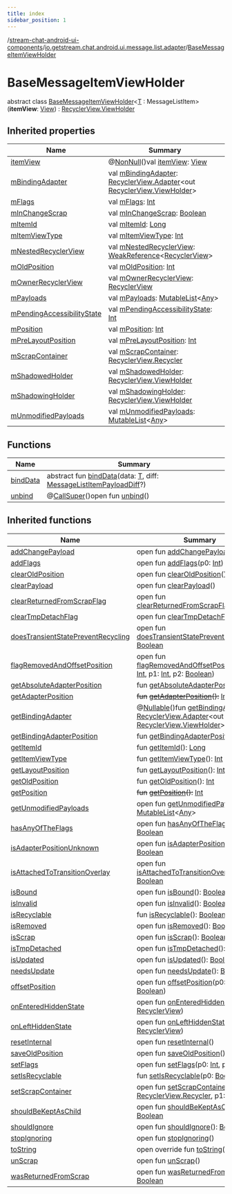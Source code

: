 ```yaml
---
title: index
sidebar_position: 1
---
```

/[stream-chat-android-ui-components](../../index.md)/[io.getstream.chat.android.ui.message.list.adapter](../index.md)/[BaseMessageItemViewHolder](index.md)  
  
  
  
# BaseMessageItemViewHolder  
abstract class [BaseMessageItemViewHolder](index.md)&lt;[T](index.md) : MessageListItem&gt;(**itemView**: [View](https://developer.android.com/reference/kotlin/android/view/View.html)) : [RecyclerView.ViewHolder](https://developer.android.com/reference/kotlin/androidx/recyclerview/widget/RecyclerView.ViewHolder.html)  
  
## Inherited properties  
  
|  Name |  Summary | 
|---|---|
| <a name="io.getstream.chat.android.ui.message.list.adapter/BaseMessageItemViewHolder/itemView/#/PointingToDeclaration/"></a>[itemView](index.md#1575869452%2FProperties%2F-523872580)| <a name="io.getstream.chat.android.ui.message.list.adapter/BaseMessageItemViewHolder/itemView/#/PointingToDeclaration/"></a>@[NonNull](https://developer.android.com/reference/kotlin/androidx/annotation/NonNull.html)()val [itemView](index.md#1575869452%2FProperties%2F-523872580): [View](https://developer.android.com/reference/kotlin/android/view/View.html)|
| <a name="io.getstream.chat.android.ui.message.list.adapter/BaseMessageItemViewHolder/mBindingAdapter/#/PointingToDeclaration/"></a>[mBindingAdapter](index.md#178890047%2FProperties%2F-523872580)| <a name="io.getstream.chat.android.ui.message.list.adapter/BaseMessageItemViewHolder/mBindingAdapter/#/PointingToDeclaration/"></a>val [mBindingAdapter](index.md#178890047%2FProperties%2F-523872580): [RecyclerView.Adapter](https://developer.android.com/reference/kotlin/androidx/recyclerview/widget/RecyclerView.Adapter.html)&lt;out [RecyclerView.ViewHolder](https://developer.android.com/reference/kotlin/androidx/recyclerview/widget/RecyclerView.ViewHolder.html)&gt;|
| <a name="io.getstream.chat.android.ui.message.list.adapter/BaseMessageItemViewHolder/mFlags/#/PointingToDeclaration/"></a>[mFlags](index.md#210003530%2FProperties%2F-523872580)| <a name="io.getstream.chat.android.ui.message.list.adapter/BaseMessageItemViewHolder/mFlags/#/PointingToDeclaration/"></a>val [mFlags](index.md#210003530%2FProperties%2F-523872580): [Int](https://kotlinlang.org/api/latest/jvm/stdlib/kotlin/-int/index.html)|
| <a name="io.getstream.chat.android.ui.message.list.adapter/BaseMessageItemViewHolder/mInChangeScrap/#/PointingToDeclaration/"></a>[mInChangeScrap](index.md#8707797%2FProperties%2F-523872580)| <a name="io.getstream.chat.android.ui.message.list.adapter/BaseMessageItemViewHolder/mInChangeScrap/#/PointingToDeclaration/"></a>val [mInChangeScrap](index.md#8707797%2FProperties%2F-523872580): [Boolean](https://kotlinlang.org/api/latest/jvm/stdlib/kotlin/-boolean/index.html)|
| <a name="io.getstream.chat.android.ui.message.list.adapter/BaseMessageItemViewHolder/mItemId/#/PointingToDeclaration/"></a>[mItemId](index.md#-325034181%2FProperties%2F-523872580)| <a name="io.getstream.chat.android.ui.message.list.adapter/BaseMessageItemViewHolder/mItemId/#/PointingToDeclaration/"></a>val [mItemId](index.md#-325034181%2FProperties%2F-523872580): [Long](https://kotlinlang.org/api/latest/jvm/stdlib/kotlin/-long/index.html)|
| <a name="io.getstream.chat.android.ui.message.list.adapter/BaseMessageItemViewHolder/mItemViewType/#/PointingToDeclaration/"></a>[mItemViewType](index.md#-1183681897%2FProperties%2F-523872580)| <a name="io.getstream.chat.android.ui.message.list.adapter/BaseMessageItemViewHolder/mItemViewType/#/PointingToDeclaration/"></a>val [mItemViewType](index.md#-1183681897%2FProperties%2F-523872580): [Int](https://kotlinlang.org/api/latest/jvm/stdlib/kotlin/-int/index.html)|
| <a name="io.getstream.chat.android.ui.message.list.adapter/BaseMessageItemViewHolder/mNestedRecyclerView/#/PointingToDeclaration/"></a>[mNestedRecyclerView](index.md#-762966194%2FProperties%2F-523872580)| <a name="io.getstream.chat.android.ui.message.list.adapter/BaseMessageItemViewHolder/mNestedRecyclerView/#/PointingToDeclaration/"></a>val [mNestedRecyclerView](index.md#-762966194%2FProperties%2F-523872580): [WeakReference](https://developer.android.com/reference/kotlin/java/lang/ref/WeakReference.html)&lt;[RecyclerView](https://developer.android.com/reference/kotlin/androidx/recyclerview/widget/RecyclerView.html)&gt;|
| <a name="io.getstream.chat.android.ui.message.list.adapter/BaseMessageItemViewHolder/mOldPosition/#/PointingToDeclaration/"></a>[mOldPosition](index.md#613077377%2FProperties%2F-523872580)| <a name="io.getstream.chat.android.ui.message.list.adapter/BaseMessageItemViewHolder/mOldPosition/#/PointingToDeclaration/"></a>val [mOldPosition](index.md#613077377%2FProperties%2F-523872580): [Int](https://kotlinlang.org/api/latest/jvm/stdlib/kotlin/-int/index.html)|
| <a name="io.getstream.chat.android.ui.message.list.adapter/BaseMessageItemViewHolder/mOwnerRecyclerView/#/PointingToDeclaration/"></a>[mOwnerRecyclerView](index.md#2011059962%2FProperties%2F-523872580)| <a name="io.getstream.chat.android.ui.message.list.adapter/BaseMessageItemViewHolder/mOwnerRecyclerView/#/PointingToDeclaration/"></a>val [mOwnerRecyclerView](index.md#2011059962%2FProperties%2F-523872580): [RecyclerView](https://developer.android.com/reference/kotlin/androidx/recyclerview/widget/RecyclerView.html)|
| <a name="io.getstream.chat.android.ui.message.list.adapter/BaseMessageItemViewHolder/mPayloads/#/PointingToDeclaration/"></a>[mPayloads](index.md#-605581564%2FProperties%2F-523872580)| <a name="io.getstream.chat.android.ui.message.list.adapter/BaseMessageItemViewHolder/mPayloads/#/PointingToDeclaration/"></a>val [mPayloads](index.md#-605581564%2FProperties%2F-523872580): [MutableList](https://kotlinlang.org/api/latest/jvm/stdlib/kotlin.collections/-mutable-list/index.html)&lt;[Any](https://kotlinlang.org/api/latest/jvm/stdlib/kotlin/-any/index.html)&gt;|
| <a name="io.getstream.chat.android.ui.message.list.adapter/BaseMessageItemViewHolder/mPendingAccessibilityState/#/PointingToDeclaration/"></a>[mPendingAccessibilityState](index.md#-240278441%2FProperties%2F-523872580)| <a name="io.getstream.chat.android.ui.message.list.adapter/BaseMessageItemViewHolder/mPendingAccessibilityState/#/PointingToDeclaration/"></a>val [mPendingAccessibilityState](index.md#-240278441%2FProperties%2F-523872580): [Int](https://kotlinlang.org/api/latest/jvm/stdlib/kotlin/-int/index.html)|
| <a name="io.getstream.chat.android.ui.message.list.adapter/BaseMessageItemViewHolder/mPosition/#/PointingToDeclaration/"></a>[mPosition](index.md#-1855642880%2FProperties%2F-523872580)| <a name="io.getstream.chat.android.ui.message.list.adapter/BaseMessageItemViewHolder/mPosition/#/PointingToDeclaration/"></a>val [mPosition](index.md#-1855642880%2FProperties%2F-523872580): [Int](https://kotlinlang.org/api/latest/jvm/stdlib/kotlin/-int/index.html)|
| <a name="io.getstream.chat.android.ui.message.list.adapter/BaseMessageItemViewHolder/mPreLayoutPosition/#/PointingToDeclaration/"></a>[mPreLayoutPosition](index.md#-1891435077%2FProperties%2F-523872580)| <a name="io.getstream.chat.android.ui.message.list.adapter/BaseMessageItemViewHolder/mPreLayoutPosition/#/PointingToDeclaration/"></a>val [mPreLayoutPosition](index.md#-1891435077%2FProperties%2F-523872580): [Int](https://kotlinlang.org/api/latest/jvm/stdlib/kotlin/-int/index.html)|
| <a name="io.getstream.chat.android.ui.message.list.adapter/BaseMessageItemViewHolder/mScrapContainer/#/PointingToDeclaration/"></a>[mScrapContainer](index.md#15960409%2FProperties%2F-523872580)| <a name="io.getstream.chat.android.ui.message.list.adapter/BaseMessageItemViewHolder/mScrapContainer/#/PointingToDeclaration/"></a>val [mScrapContainer](index.md#15960409%2FProperties%2F-523872580): [RecyclerView.Recycler](https://developer.android.com/reference/kotlin/androidx/recyclerview/widget/RecyclerView.Recycler.html)|
| <a name="io.getstream.chat.android.ui.message.list.adapter/BaseMessageItemViewHolder/mShadowedHolder/#/PointingToDeclaration/"></a>[mShadowedHolder](index.md#1118359838%2FProperties%2F-523872580)| <a name="io.getstream.chat.android.ui.message.list.adapter/BaseMessageItemViewHolder/mShadowedHolder/#/PointingToDeclaration/"></a>val [mShadowedHolder](index.md#1118359838%2FProperties%2F-523872580): [RecyclerView.ViewHolder](https://developer.android.com/reference/kotlin/androidx/recyclerview/widget/RecyclerView.ViewHolder.html)|
| <a name="io.getstream.chat.android.ui.message.list.adapter/BaseMessageItemViewHolder/mShadowingHolder/#/PointingToDeclaration/"></a>[mShadowingHolder](index.md#232197795%2FProperties%2F-523872580)| <a name="io.getstream.chat.android.ui.message.list.adapter/BaseMessageItemViewHolder/mShadowingHolder/#/PointingToDeclaration/"></a>val [mShadowingHolder](index.md#232197795%2FProperties%2F-523872580): [RecyclerView.ViewHolder](https://developer.android.com/reference/kotlin/androidx/recyclerview/widget/RecyclerView.ViewHolder.html)|
| <a name="io.getstream.chat.android.ui.message.list.adapter/BaseMessageItemViewHolder/mUnmodifiedPayloads/#/PointingToDeclaration/"></a>[mUnmodifiedPayloads](index.md#1257294786%2FProperties%2F-523872580)| <a name="io.getstream.chat.android.ui.message.list.adapter/BaseMessageItemViewHolder/mUnmodifiedPayloads/#/PointingToDeclaration/"></a>val [mUnmodifiedPayloads](index.md#1257294786%2FProperties%2F-523872580): [MutableList](https://kotlinlang.org/api/latest/jvm/stdlib/kotlin.collections/-mutable-list/index.html)&lt;[Any](https://kotlinlang.org/api/latest/jvm/stdlib/kotlin/-any/index.html)&gt;|
  
  
## Functions  
  
|  Name |  Summary | 
|---|---|
| <a name="io.getstream.chat.android.ui.message.list.adapter/BaseMessageItemViewHolder/bindData/#TypeParam(bounds=[com.getstream.sdk.chat.adapter.MessageListItem])#io.getstream.chat.android.ui.message.list.adapter.MessageListItemPayloadDiff?/PointingToDeclaration/"></a>[bindData](bindData.md)| <a name="io.getstream.chat.android.ui.message.list.adapter/BaseMessageItemViewHolder/bindData/#TypeParam(bounds=[com.getstream.sdk.chat.adapter.MessageListItem])#io.getstream.chat.android.ui.message.list.adapter.MessageListItemPayloadDiff?/PointingToDeclaration/"></a>abstract fun [bindData](bindData.md)(data: [T](index.md), diff: [MessageListItemPayloadDiff](../MessageListItemPayloadDiff/index.md)?)|
| <a name="io.getstream.chat.android.ui.message.list.adapter/BaseMessageItemViewHolder/unbind/#/PointingToDeclaration/"></a>[unbind](unbind.md)| <a name="io.getstream.chat.android.ui.message.list.adapter/BaseMessageItemViewHolder/unbind/#/PointingToDeclaration/"></a>@[CallSuper](https://developer.android.com/reference/kotlin/androidx/annotation/CallSuper.html)()open fun [unbind](unbind.md)()|
  
  
## Inherited functions  
  
|  Name |  Summary | 
|---|---|
| <a name="androidx.recyclerview.widget/RecyclerView.ViewHolder/addChangePayload/#kotlin.Any/PointingToDeclaration/"></a>[addChangePayload](index.md#261292935%2FFunctions%2F-523872580)| <a name="androidx.recyclerview.widget/RecyclerView.ViewHolder/addChangePayload/#kotlin.Any/PointingToDeclaration/"></a>open fun [addChangePayload](index.md#261292935%2FFunctions%2F-523872580)(p0: [Any](https://kotlinlang.org/api/latest/jvm/stdlib/kotlin/-any/index.html))|
| <a name="androidx.recyclerview.widget/RecyclerView.ViewHolder/addFlags/#kotlin.Int/PointingToDeclaration/"></a>[addFlags](index.md#-98255429%2FFunctions%2F-523872580)| <a name="androidx.recyclerview.widget/RecyclerView.ViewHolder/addFlags/#kotlin.Int/PointingToDeclaration/"></a>open fun [addFlags](index.md#-98255429%2FFunctions%2F-523872580)(p0: [Int](https://kotlinlang.org/api/latest/jvm/stdlib/kotlin/-int/index.html))|
| <a name="androidx.recyclerview.widget/RecyclerView.ViewHolder/clearOldPosition/#/PointingToDeclaration/"></a>[clearOldPosition](index.md#1542333312%2FFunctions%2F-523872580)| <a name="androidx.recyclerview.widget/RecyclerView.ViewHolder/clearOldPosition/#/PointingToDeclaration/"></a>open fun [clearOldPosition](index.md#1542333312%2FFunctions%2F-523872580)()|
| <a name="androidx.recyclerview.widget/RecyclerView.ViewHolder/clearPayload/#/PointingToDeclaration/"></a>[clearPayload](index.md#-1678162526%2FFunctions%2F-523872580)| <a name="androidx.recyclerview.widget/RecyclerView.ViewHolder/clearPayload/#/PointingToDeclaration/"></a>open fun [clearPayload](index.md#-1678162526%2FFunctions%2F-523872580)()|
| <a name="androidx.recyclerview.widget/RecyclerView.ViewHolder/clearReturnedFromScrapFlag/#/PointingToDeclaration/"></a>[clearReturnedFromScrapFlag](index.md#-1553068564%2FFunctions%2F-523872580)| <a name="androidx.recyclerview.widget/RecyclerView.ViewHolder/clearReturnedFromScrapFlag/#/PointingToDeclaration/"></a>open fun [clearReturnedFromScrapFlag](index.md#-1553068564%2FFunctions%2F-523872580)()|
| <a name="androidx.recyclerview.widget/RecyclerView.ViewHolder/clearTmpDetachFlag/#/PointingToDeclaration/"></a>[clearTmpDetachFlag](index.md#923797466%2FFunctions%2F-523872580)| <a name="androidx.recyclerview.widget/RecyclerView.ViewHolder/clearTmpDetachFlag/#/PointingToDeclaration/"></a>open fun [clearTmpDetachFlag](index.md#923797466%2FFunctions%2F-523872580)()|
| <a name="androidx.recyclerview.widget/RecyclerView.ViewHolder/doesTransientStatePreventRecycling/#/PointingToDeclaration/"></a>[doesTransientStatePreventRecycling](index.md#950310091%2FFunctions%2F-523872580)| <a name="androidx.recyclerview.widget/RecyclerView.ViewHolder/doesTransientStatePreventRecycling/#/PointingToDeclaration/"></a>open fun [doesTransientStatePreventRecycling](index.md#950310091%2FFunctions%2F-523872580)(): [Boolean](https://kotlinlang.org/api/latest/jvm/stdlib/kotlin/-boolean/index.html)|
| <a name="androidx.recyclerview.widget/RecyclerView.ViewHolder/flagRemovedAndOffsetPosition/#kotlin.Int#kotlin.Int#kotlin.Boolean/PointingToDeclaration/"></a>[flagRemovedAndOffsetPosition](index.md#-1556540183%2FFunctions%2F-523872580)| <a name="androidx.recyclerview.widget/RecyclerView.ViewHolder/flagRemovedAndOffsetPosition/#kotlin.Int#kotlin.Int#kotlin.Boolean/PointingToDeclaration/"></a>open fun [flagRemovedAndOffsetPosition](index.md#-1556540183%2FFunctions%2F-523872580)(p0: [Int](https://kotlinlang.org/api/latest/jvm/stdlib/kotlin/-int/index.html), p1: [Int](https://kotlinlang.org/api/latest/jvm/stdlib/kotlin/-int/index.html), p2: [Boolean](https://kotlinlang.org/api/latest/jvm/stdlib/kotlin/-boolean/index.html))|
| <a name="androidx.recyclerview.widget/RecyclerView.ViewHolder/getAbsoluteAdapterPosition/#/PointingToDeclaration/"></a>[getAbsoluteAdapterPosition](index.md#358648312%2FFunctions%2F-523872580)| <a name="androidx.recyclerview.widget/RecyclerView.ViewHolder/getAbsoluteAdapterPosition/#/PointingToDeclaration/"></a>fun [getAbsoluteAdapterPosition](index.md#358648312%2FFunctions%2F-523872580)(): [Int](https://kotlinlang.org/api/latest/jvm/stdlib/kotlin/-int/index.html)|
| <a name="androidx.recyclerview.widget/RecyclerView.ViewHolder/getAdapterPosition/#/PointingToDeclaration/"></a>[getAdapterPosition](index.md#644519777%2FFunctions%2F-523872580)| <a name="androidx.recyclerview.widget/RecyclerView.ViewHolder/getAdapterPosition/#/PointingToDeclaration/"></a>~~fun~~ [~~getAdapterPosition~~](index.md#644519777%2FFunctions%2F-523872580)~~(~~~~)~~~~:~~ [Int](https://kotlinlang.org/api/latest/jvm/stdlib/kotlin/-int/index.html)|
| <a name="androidx.recyclerview.widget/RecyclerView.ViewHolder/getBindingAdapter/#/PointingToDeclaration/"></a>[getBindingAdapter](index.md#-646392777%2FFunctions%2F-523872580)| <a name="androidx.recyclerview.widget/RecyclerView.ViewHolder/getBindingAdapter/#/PointingToDeclaration/"></a>@[Nullable](https://developer.android.com/reference/kotlin/androidx/annotation/Nullable.html)()fun [getBindingAdapter](index.md#-646392777%2FFunctions%2F-523872580)(): [RecyclerView.Adapter](https://developer.android.com/reference/kotlin/androidx/recyclerview/widget/RecyclerView.Adapter.html)&lt;out [RecyclerView.ViewHolder](https://developer.android.com/reference/kotlin/androidx/recyclerview/widget/RecyclerView.ViewHolder.html)&gt;?|
| <a name="androidx.recyclerview.widget/RecyclerView.ViewHolder/getBindingAdapterPosition/#/PointingToDeclaration/"></a>[getBindingAdapterPosition](index.md#1427640590%2FFunctions%2F-523872580)| <a name="androidx.recyclerview.widget/RecyclerView.ViewHolder/getBindingAdapterPosition/#/PointingToDeclaration/"></a>fun [getBindingAdapterPosition](index.md#1427640590%2FFunctions%2F-523872580)(): [Int](https://kotlinlang.org/api/latest/jvm/stdlib/kotlin/-int/index.html)|
| <a name="androidx.recyclerview.widget/RecyclerView.ViewHolder/getItemId/#/PointingToDeclaration/"></a>[getItemId](index.md#1378485811%2FFunctions%2F-523872580)| <a name="androidx.recyclerview.widget/RecyclerView.ViewHolder/getItemId/#/PointingToDeclaration/"></a>fun [getItemId](index.md#1378485811%2FFunctions%2F-523872580)(): [Long](https://kotlinlang.org/api/latest/jvm/stdlib/kotlin/-long/index.html)|
| <a name="androidx.recyclerview.widget/RecyclerView.ViewHolder/getItemViewType/#/PointingToDeclaration/"></a>[getItemViewType](index.md#-1649344625%2FFunctions%2F-523872580)| <a name="androidx.recyclerview.widget/RecyclerView.ViewHolder/getItemViewType/#/PointingToDeclaration/"></a>fun [getItemViewType](index.md#-1649344625%2FFunctions%2F-523872580)(): [Int](https://kotlinlang.org/api/latest/jvm/stdlib/kotlin/-int/index.html)|
| <a name="androidx.recyclerview.widget/RecyclerView.ViewHolder/getLayoutPosition/#/PointingToDeclaration/"></a>[getLayoutPosition](index.md#-1407255826%2FFunctions%2F-523872580)| <a name="androidx.recyclerview.widget/RecyclerView.ViewHolder/getLayoutPosition/#/PointingToDeclaration/"></a>fun [getLayoutPosition](index.md#-1407255826%2FFunctions%2F-523872580)(): [Int](https://kotlinlang.org/api/latest/jvm/stdlib/kotlin/-int/index.html)|
| <a name="androidx.recyclerview.widget/RecyclerView.ViewHolder/getOldPosition/#/PointingToDeclaration/"></a>[getOldPosition](index.md#-1203059319%2FFunctions%2F-523872580)| <a name="androidx.recyclerview.widget/RecyclerView.ViewHolder/getOldPosition/#/PointingToDeclaration/"></a>fun [getOldPosition](index.md#-1203059319%2FFunctions%2F-523872580)(): [Int](https://kotlinlang.org/api/latest/jvm/stdlib/kotlin/-int/index.html)|
| <a name="androidx.recyclerview.widget/RecyclerView.ViewHolder/getPosition/#/PointingToDeclaration/"></a>[getPosition](index.md#-1155470344%2FFunctions%2F-523872580)| <a name="androidx.recyclerview.widget/RecyclerView.ViewHolder/getPosition/#/PointingToDeclaration/"></a>~~fun~~ [~~getPosition~~](index.md#-1155470344%2FFunctions%2F-523872580)~~(~~~~)~~~~:~~ [Int](https://kotlinlang.org/api/latest/jvm/stdlib/kotlin/-int/index.html)|
| <a name="androidx.recyclerview.widget/RecyclerView.ViewHolder/getUnmodifiedPayloads/#/PointingToDeclaration/"></a>[getUnmodifiedPayloads](index.md#-1340096838%2FFunctions%2F-523872580)| <a name="androidx.recyclerview.widget/RecyclerView.ViewHolder/getUnmodifiedPayloads/#/PointingToDeclaration/"></a>open fun [getUnmodifiedPayloads](index.md#-1340096838%2FFunctions%2F-523872580)(): [MutableList](https://kotlinlang.org/api/latest/jvm/stdlib/kotlin.collections/-mutable-list/index.html)&lt;[Any](https://kotlinlang.org/api/latest/jvm/stdlib/kotlin/-any/index.html)&gt;|
| <a name="androidx.recyclerview.widget/RecyclerView.ViewHolder/hasAnyOfTheFlags/#kotlin.Int/PointingToDeclaration/"></a>[hasAnyOfTheFlags](index.md#-1508071070%2FFunctions%2F-523872580)| <a name="androidx.recyclerview.widget/RecyclerView.ViewHolder/hasAnyOfTheFlags/#kotlin.Int/PointingToDeclaration/"></a>open fun [hasAnyOfTheFlags](index.md#-1508071070%2FFunctions%2F-523872580)(p0: [Int](https://kotlinlang.org/api/latest/jvm/stdlib/kotlin/-int/index.html)): [Boolean](https://kotlinlang.org/api/latest/jvm/stdlib/kotlin/-boolean/index.html)|
| <a name="androidx.recyclerview.widget/RecyclerView.ViewHolder/isAdapterPositionUnknown/#/PointingToDeclaration/"></a>[isAdapterPositionUnknown](index.md#-38574553%2FFunctions%2F-523872580)| <a name="androidx.recyclerview.widget/RecyclerView.ViewHolder/isAdapterPositionUnknown/#/PointingToDeclaration/"></a>open fun [isAdapterPositionUnknown](index.md#-38574553%2FFunctions%2F-523872580)(): [Boolean](https://kotlinlang.org/api/latest/jvm/stdlib/kotlin/-boolean/index.html)|
| <a name="androidx.recyclerview.widget/RecyclerView.ViewHolder/isAttachedToTransitionOverlay/#/PointingToDeclaration/"></a>[isAttachedToTransitionOverlay](index.md#335386437%2FFunctions%2F-523872580)| <a name="androidx.recyclerview.widget/RecyclerView.ViewHolder/isAttachedToTransitionOverlay/#/PointingToDeclaration/"></a>open fun [isAttachedToTransitionOverlay](index.md#335386437%2FFunctions%2F-523872580)(): [Boolean](https://kotlinlang.org/api/latest/jvm/stdlib/kotlin/-boolean/index.html)|
| <a name="androidx.recyclerview.widget/RecyclerView.ViewHolder/isBound/#/PointingToDeclaration/"></a>[isBound](index.md#-871435581%2FFunctions%2F-523872580)| <a name="androidx.recyclerview.widget/RecyclerView.ViewHolder/isBound/#/PointingToDeclaration/"></a>open fun [isBound](index.md#-871435581%2FFunctions%2F-523872580)(): [Boolean](https://kotlinlang.org/api/latest/jvm/stdlib/kotlin/-boolean/index.html)|
| <a name="androidx.recyclerview.widget/RecyclerView.ViewHolder/isInvalid/#/PointingToDeclaration/"></a>[isInvalid](index.md#1764418410%2FFunctions%2F-523872580)| <a name="androidx.recyclerview.widget/RecyclerView.ViewHolder/isInvalid/#/PointingToDeclaration/"></a>open fun [isInvalid](index.md#1764418410%2FFunctions%2F-523872580)(): [Boolean](https://kotlinlang.org/api/latest/jvm/stdlib/kotlin/-boolean/index.html)|
| <a name="androidx.recyclerview.widget/RecyclerView.ViewHolder/isRecyclable/#/PointingToDeclaration/"></a>[isRecyclable](index.md#-1703443315%2FFunctions%2F-523872580)| <a name="androidx.recyclerview.widget/RecyclerView.ViewHolder/isRecyclable/#/PointingToDeclaration/"></a>fun [isRecyclable](index.md#-1703443315%2FFunctions%2F-523872580)(): [Boolean](https://kotlinlang.org/api/latest/jvm/stdlib/kotlin/-boolean/index.html)|
| <a name="androidx.recyclerview.widget/RecyclerView.ViewHolder/isRemoved/#/PointingToDeclaration/"></a>[isRemoved](index.md#903910689%2FFunctions%2F-523872580)| <a name="androidx.recyclerview.widget/RecyclerView.ViewHolder/isRemoved/#/PointingToDeclaration/"></a>open fun [isRemoved](index.md#903910689%2FFunctions%2F-523872580)(): [Boolean](https://kotlinlang.org/api/latest/jvm/stdlib/kotlin/-boolean/index.html)|
| <a name="androidx.recyclerview.widget/RecyclerView.ViewHolder/isScrap/#/PointingToDeclaration/"></a>[isScrap](index.md#1114019792%2FFunctions%2F-523872580)| <a name="androidx.recyclerview.widget/RecyclerView.ViewHolder/isScrap/#/PointingToDeclaration/"></a>open fun [isScrap](index.md#1114019792%2FFunctions%2F-523872580)(): [Boolean](https://kotlinlang.org/api/latest/jvm/stdlib/kotlin/-boolean/index.html)|
| <a name="androidx.recyclerview.widget/RecyclerView.ViewHolder/isTmpDetached/#/PointingToDeclaration/"></a>[isTmpDetached](index.md#1073894904%2FFunctions%2F-523872580)| <a name="androidx.recyclerview.widget/RecyclerView.ViewHolder/isTmpDetached/#/PointingToDeclaration/"></a>open fun [isTmpDetached](index.md#1073894904%2FFunctions%2F-523872580)(): [Boolean](https://kotlinlang.org/api/latest/jvm/stdlib/kotlin/-boolean/index.html)|
| <a name="androidx.recyclerview.widget/RecyclerView.ViewHolder/isUpdated/#/PointingToDeclaration/"></a>[isUpdated](index.md#-1973462746%2FFunctions%2F-523872580)| <a name="androidx.recyclerview.widget/RecyclerView.ViewHolder/isUpdated/#/PointingToDeclaration/"></a>open fun [isUpdated](index.md#-1973462746%2FFunctions%2F-523872580)(): [Boolean](https://kotlinlang.org/api/latest/jvm/stdlib/kotlin/-boolean/index.html)|
| <a name="androidx.recyclerview.widget/RecyclerView.ViewHolder/needsUpdate/#/PointingToDeclaration/"></a>[needsUpdate](index.md#-847853903%2FFunctions%2F-523872580)| <a name="androidx.recyclerview.widget/RecyclerView.ViewHolder/needsUpdate/#/PointingToDeclaration/"></a>open fun [needsUpdate](index.md#-847853903%2FFunctions%2F-523872580)(): [Boolean](https://kotlinlang.org/api/latest/jvm/stdlib/kotlin/-boolean/index.html)|
| <a name="androidx.recyclerview.widget/RecyclerView.ViewHolder/offsetPosition/#kotlin.Int#kotlin.Boolean/PointingToDeclaration/"></a>[offsetPosition](index.md#-626976801%2FFunctions%2F-523872580)| <a name="androidx.recyclerview.widget/RecyclerView.ViewHolder/offsetPosition/#kotlin.Int#kotlin.Boolean/PointingToDeclaration/"></a>open fun [offsetPosition](index.md#-626976801%2FFunctions%2F-523872580)(p0: [Int](https://kotlinlang.org/api/latest/jvm/stdlib/kotlin/-int/index.html), p1: [Boolean](https://kotlinlang.org/api/latest/jvm/stdlib/kotlin/-boolean/index.html))|
| <a name="androidx.recyclerview.widget/RecyclerView.ViewHolder/onEnteredHiddenState/#androidx.recyclerview.widget.RecyclerView/PointingToDeclaration/"></a>[onEnteredHiddenState](index.md#-1314651163%2FFunctions%2F-523872580)| <a name="androidx.recyclerview.widget/RecyclerView.ViewHolder/onEnteredHiddenState/#androidx.recyclerview.widget.RecyclerView/PointingToDeclaration/"></a>open fun [onEnteredHiddenState](index.md#-1314651163%2FFunctions%2F-523872580)(p0: [RecyclerView](https://developer.android.com/reference/kotlin/androidx/recyclerview/widget/RecyclerView.html))|
| <a name="androidx.recyclerview.widget/RecyclerView.ViewHolder/onLeftHiddenState/#androidx.recyclerview.widget.RecyclerView/PointingToDeclaration/"></a>[onLeftHiddenState](index.md#-142764541%2FFunctions%2F-523872580)| <a name="androidx.recyclerview.widget/RecyclerView.ViewHolder/onLeftHiddenState/#androidx.recyclerview.widget.RecyclerView/PointingToDeclaration/"></a>open fun [onLeftHiddenState](index.md#-142764541%2FFunctions%2F-523872580)(p0: [RecyclerView](https://developer.android.com/reference/kotlin/androidx/recyclerview/widget/RecyclerView.html))|
| <a name="androidx.recyclerview.widget/RecyclerView.ViewHolder/resetInternal/#/PointingToDeclaration/"></a>[resetInternal](index.md#-439112821%2FFunctions%2F-523872580)| <a name="androidx.recyclerview.widget/RecyclerView.ViewHolder/resetInternal/#/PointingToDeclaration/"></a>open fun [resetInternal](index.md#-439112821%2FFunctions%2F-523872580)()|
| <a name="androidx.recyclerview.widget/RecyclerView.ViewHolder/saveOldPosition/#/PointingToDeclaration/"></a>[saveOldPosition](index.md#-1570989724%2FFunctions%2F-523872580)| <a name="androidx.recyclerview.widget/RecyclerView.ViewHolder/saveOldPosition/#/PointingToDeclaration/"></a>open fun [saveOldPosition](index.md#-1570989724%2FFunctions%2F-523872580)()|
| <a name="androidx.recyclerview.widget/RecyclerView.ViewHolder/setFlags/#kotlin.Int#kotlin.Int/PointingToDeclaration/"></a>[setFlags](index.md#1913047905%2FFunctions%2F-523872580)| <a name="androidx.recyclerview.widget/RecyclerView.ViewHolder/setFlags/#kotlin.Int#kotlin.Int/PointingToDeclaration/"></a>open fun [setFlags](index.md#1913047905%2FFunctions%2F-523872580)(p0: [Int](https://kotlinlang.org/api/latest/jvm/stdlib/kotlin/-int/index.html), p1: [Int](https://kotlinlang.org/api/latest/jvm/stdlib/kotlin/-int/index.html))|
| <a name="androidx.recyclerview.widget/RecyclerView.ViewHolder/setIsRecyclable/#kotlin.Boolean/PointingToDeclaration/"></a>[setIsRecyclable](index.md#-1860912636%2FFunctions%2F-523872580)| <a name="androidx.recyclerview.widget/RecyclerView.ViewHolder/setIsRecyclable/#kotlin.Boolean/PointingToDeclaration/"></a>fun [setIsRecyclable](index.md#-1860912636%2FFunctions%2F-523872580)(p0: [Boolean](https://kotlinlang.org/api/latest/jvm/stdlib/kotlin/-boolean/index.html))|
| <a name="androidx.recyclerview.widget/RecyclerView.ViewHolder/setScrapContainer/#androidx.recyclerview.widget.RecyclerView.Recycler#kotlin.Boolean/PointingToDeclaration/"></a>[setScrapContainer](index.md#-1794523421%2FFunctions%2F-523872580)| <a name="androidx.recyclerview.widget/RecyclerView.ViewHolder/setScrapContainer/#androidx.recyclerview.widget.RecyclerView.Recycler#kotlin.Boolean/PointingToDeclaration/"></a>open fun [setScrapContainer](index.md#-1794523421%2FFunctions%2F-523872580)(p0: [RecyclerView.Recycler](https://developer.android.com/reference/kotlin/androidx/recyclerview/widget/RecyclerView.Recycler.html), p1: [Boolean](https://kotlinlang.org/api/latest/jvm/stdlib/kotlin/-boolean/index.html))|
| <a name="androidx.recyclerview.widget/RecyclerView.ViewHolder/shouldBeKeptAsChild/#/PointingToDeclaration/"></a>[shouldBeKeptAsChild](index.md#2126280289%2FFunctions%2F-523872580)| <a name="androidx.recyclerview.widget/RecyclerView.ViewHolder/shouldBeKeptAsChild/#/PointingToDeclaration/"></a>open fun [shouldBeKeptAsChild](index.md#2126280289%2FFunctions%2F-523872580)(): [Boolean](https://kotlinlang.org/api/latest/jvm/stdlib/kotlin/-boolean/index.html)|
| <a name="androidx.recyclerview.widget/RecyclerView.ViewHolder/shouldIgnore/#/PointingToDeclaration/"></a>[shouldIgnore](index.md#-1576574146%2FFunctions%2F-523872580)| <a name="androidx.recyclerview.widget/RecyclerView.ViewHolder/shouldIgnore/#/PointingToDeclaration/"></a>open fun [shouldIgnore](index.md#-1576574146%2FFunctions%2F-523872580)(): [Boolean](https://kotlinlang.org/api/latest/jvm/stdlib/kotlin/-boolean/index.html)|
| <a name="androidx.recyclerview.widget/RecyclerView.ViewHolder/stopIgnoring/#/PointingToDeclaration/"></a>[stopIgnoring](index.md#1900238322%2FFunctions%2F-523872580)| <a name="androidx.recyclerview.widget/RecyclerView.ViewHolder/stopIgnoring/#/PointingToDeclaration/"></a>open fun [stopIgnoring](index.md#1900238322%2FFunctions%2F-523872580)()|
| <a name="androidx.recyclerview.widget/RecyclerView.ViewHolder/toString/#/PointingToDeclaration/"></a>[toString](index.md#-1200015593%2FFunctions%2F-523872580)| <a name="androidx.recyclerview.widget/RecyclerView.ViewHolder/toString/#/PointingToDeclaration/"></a>open override fun [toString](index.md#-1200015593%2FFunctions%2F-523872580)(): [String](https://kotlinlang.org/api/latest/jvm/stdlib/kotlin/-string/index.html)|
| <a name="androidx.recyclerview.widget/RecyclerView.ViewHolder/unScrap/#/PointingToDeclaration/"></a>[unScrap](index.md#1008577791%2FFunctions%2F-523872580)| <a name="androidx.recyclerview.widget/RecyclerView.ViewHolder/unScrap/#/PointingToDeclaration/"></a>open fun [unScrap](index.md#1008577791%2FFunctions%2F-523872580)()|
| <a name="androidx.recyclerview.widget/RecyclerView.ViewHolder/wasReturnedFromScrap/#/PointingToDeclaration/"></a>[wasReturnedFromScrap](index.md#662064276%2FFunctions%2F-523872580)| <a name="androidx.recyclerview.widget/RecyclerView.ViewHolder/wasReturnedFromScrap/#/PointingToDeclaration/"></a>open fun [wasReturnedFromScrap](index.md#662064276%2FFunctions%2F-523872580)(): [Boolean](https://kotlinlang.org/api/latest/jvm/stdlib/kotlin/-boolean/index.html)|

